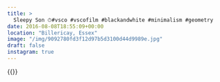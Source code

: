```yaml
---
title: >
  Sleepy Son ⏱#vsco #vscofilm #blackandwhite #minimalism #geometry
date: 2016-08-08T18:55:09+00:00
location: "Billericay, Essex"
image: "/img/9092780fd3f12d97b5d3100d44d9989e.jpg"
draft: false
instagram: true
---
```


{{<photo src="/img/9092780fd3f12d97b5d3100d44d9989e.jpg">}}
